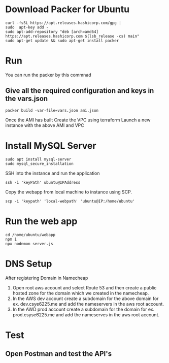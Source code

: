 # Download Packer for Ubuntu

```
curl -fsSL https://apt.releases.hashicorp.com/gpg | 
sudo  apt-key add -
sudo apt-add-repository "deb [arch=amd64] https://apt.releases.hashicorp.com $(lsb_release -cs) main"
sudo apt-get update && sudo apt-get install packer

```
# Run 
You can run the packer by this commnad

## Give all the required configuration and keys in the vars.json

```
packer build -var-file=vars.json ami.json
```

Once the AMI has built
Create the VPC using terraform
Launch a new instance with the above AMI and VPC

# Install MySQL Server

```
sudo apt install mysql-server
sudo mysql_secure_installation
```

SSH into the instance and run the application


```
ssh -i 'keyPath' ubuntu@IPAddress
```

Copy the webapp from local machine to instance using SCP. 

```
scp -i 'keypath' 'local-webpath' 'ubuntu@IP:/home/ubuntu'
```

# Run the web app

```
cd /home/ubuntu/webapp
npm i
npx nodemon server.js

```

# DNS Setup

After registering Domain in Namecheap

1. Open root aws account and select Route 53 and then create a public hosted zone for the domain which we created in the namecheap. 
2. In the AWS dev account create a subdomain for the above domain for ex. dev.csye6225.me and add the nameservers in the aws root account. 
3. In the AWD prod account create a subdomain for the domain for ex. prod.csyse6225.me and add the nameserves in the aws root account. 
   
# Test

## Open Postman and test the API's